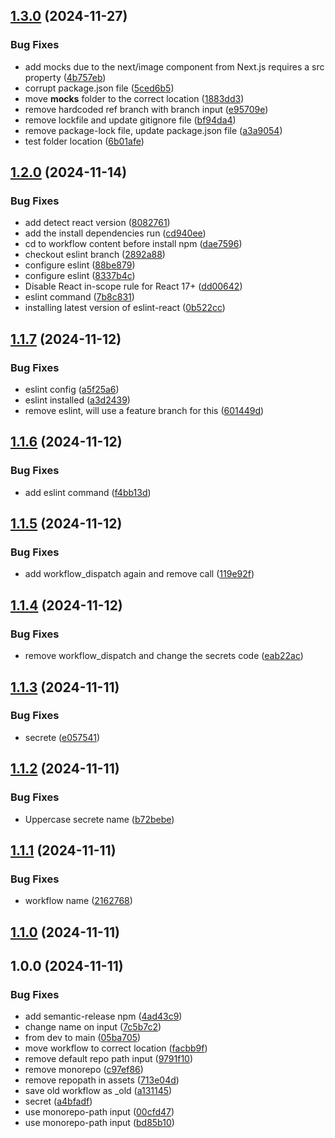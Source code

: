 ## [1.3.0](https://github.com/Ridvan-bot/workflows/compare/v1.2.0...v1.3.0) (2024-11-27)

### Bug Fixes

* add mocks due to the next/image component from Next.js requires a src property ([4b757eb](https://github.com/Ridvan-bot/workflows/commit/4b757eb900bd3ca6db8c1edecd13ebede6833792))
* corrupt package.json file ([5ced6b5](https://github.com/Ridvan-bot/workflows/commit/5ced6b58c13bfdd475d22c3d9a8962cf772dd6d4))
* move __mocks__ folder to the correct location ([1883dd3](https://github.com/Ridvan-bot/workflows/commit/1883dd3fed5df4331ef9285f2ac2e805e7f504d0))
* remove hardcoded ref branch with branch input ([e95709e](https://github.com/Ridvan-bot/workflows/commit/e95709e4afbdf11457fd91debaa9b7e05dd655a9))
* remove lockfile and update gitignore file ([bf94da4](https://github.com/Ridvan-bot/workflows/commit/bf94da45a7c409d67695dadb4bf2d30bee40d914))
* remove package-lock file, update package.json file ([a3a9054](https://github.com/Ridvan-bot/workflows/commit/a3a90543dba416c1b61e15ee4e931636dedb417e))
* test folder location ([6b01afe](https://github.com/Ridvan-bot/workflows/commit/6b01afe9d4f4aad65978b7cf47d599e64f033c5f))

## [1.2.0](https://github.com/Ridvan-bot/workflows/compare/v1.1.7...v1.2.0) (2024-11-14)

### Bug Fixes

* add detect react version ([8082761](https://github.com/Ridvan-bot/workflows/commit/8082761312014cfe5fba1a4f90f1cde161fbe246))
* add the install dependencies run ([cd940ee](https://github.com/Ridvan-bot/workflows/commit/cd940eeb55f5ea4ec3879e6673d15eaada031720))
* cd to workflow content before install npm ([dae7596](https://github.com/Ridvan-bot/workflows/commit/dae7596e0ba48f74d1dfecca62a7b1a170a44656))
* checkout eslint branch ([2892a88](https://github.com/Ridvan-bot/workflows/commit/2892a88620bd36ce52e9e16a08d8667b411eb593))
* configure eslint ([88be879](https://github.com/Ridvan-bot/workflows/commit/88be879a883ce02b4e37207144438c6547ab0bfa))
* configure eslint ([8337b4c](https://github.com/Ridvan-bot/workflows/commit/8337b4cce8c60426534ac0c6d94b836c3b3297d5))
* Disable React in-scope rule for React 17+ ([dd00642](https://github.com/Ridvan-bot/workflows/commit/dd00642b73cd0fe514a5ae5066f74dd7535a30ff))
* eslint command ([7b8c831](https://github.com/Ridvan-bot/workflows/commit/7b8c8316c351b918a9f5cd024ba2d86474e5c09e))
* installing latest version of eslint-react ([0b522cc](https://github.com/Ridvan-bot/workflows/commit/0b522cc1a8cd043069e13365eafb96b753b49151))

## [1.1.7](https://github.com/Ridvan-bot/workflows/compare/v1.1.6...v1.1.7) (2024-11-12)

### Bug Fixes

* eslint config ([a5f25a6](https://github.com/Ridvan-bot/workflows/commit/a5f25a679026666a2f833cc3ceda136dc37fafc0))
* eslint installed ([a3d2439](https://github.com/Ridvan-bot/workflows/commit/a3d24394f238127bc81e217b3a0bd508c9f1f198))
* remove eslint, will use a feature branch for this ([601449d](https://github.com/Ridvan-bot/workflows/commit/601449de690c731ac44192f379e390a101323911))

## [1.1.6](https://github.com/Ridvan-bot/workflows/compare/v1.1.5...v1.1.6) (2024-11-12)

### Bug Fixes

* add eslint command ([f4bb13d](https://github.com/Ridvan-bot/workflows/commit/f4bb13d0228bd8506c40f26501ef6d940f099d36))

## [1.1.5](https://github.com/Ridvan-bot/workflows/compare/v1.1.4...v1.1.5) (2024-11-12)

### Bug Fixes

* add workflow_dispatch again and remove call ([119e92f](https://github.com/Ridvan-bot/workflows/commit/119e92f0c3623ba1864999dbb333d6973e10dfd7))

## [1.1.4](https://github.com/Ridvan-bot/workflows/compare/v1.1.3...v1.1.4) (2024-11-12)

### Bug Fixes

* remove workflow_dispatch and change the secrets code ([eab22ac](https://github.com/Ridvan-bot/workflows/commit/eab22ac127b03a1b58a4beeb0fe1e475535aba74))

## [1.1.3](https://github.com/Ridvan-bot/workflows/compare/v1.1.2...v1.1.3) (2024-11-11)

### Bug Fixes

* secrete ([e057541](https://github.com/Ridvan-bot/workflows/commit/e057541a1d0f214ea99ee8148f0d87166fc7e067))

## [1.1.2](https://github.com/Ridvan-bot/workflows/compare/v1.1.1...v1.1.2) (2024-11-11)

### Bug Fixes

* Uppercase secrete name ([b72bebe](https://github.com/Ridvan-bot/workflows/commit/b72bebed141200292bdcff86671b3d9515c6704b))

## [1.1.1](https://github.com/Ridvan-bot/workflows/compare/v1.1.0...v1.1.1) (2024-11-11)

### Bug Fixes

* workflow name ([2162768](https://github.com/Ridvan-bot/workflows/commit/2162768afcf7c4d5a57f4badaf7121ef42114861))

## [1.1.0](https://github.com/Ridvan-bot/workflows/compare/v1.0.0...v1.1.0) (2024-11-11)

## 1.0.0 (2024-11-11)

### Bug Fixes

* add semantic-release npm ([4ad43c9](https://github.com/Ridvan-bot/workflows/commit/4ad43c999aa3168faa22efc893ddb8c6333df5e2))
* change name on input ([7c5b7c2](https://github.com/Ridvan-bot/workflows/commit/7c5b7c23a4b4113a4ddb685f1418849e6bbc6323))
* from dev to main ([05ba705](https://github.com/Ridvan-bot/workflows/commit/05ba705d8512111cf8a982262585296155f1c14c))
* move workflow to correct location ([facbb9f](https://github.com/Ridvan-bot/workflows/commit/facbb9fcca626614746634a2ebb0b3eadfbf74cf))
* remove default repo path input ([9791f10](https://github.com/Ridvan-bot/workflows/commit/9791f10f3e64581dab76ac80f470553877ebd440))
* remove monorepo ([c97ef86](https://github.com/Ridvan-bot/workflows/commit/c97ef86d04ab116288ac462edbaeb59e254e9407))
* remove repopath in assets ([713e04d](https://github.com/Ridvan-bot/workflows/commit/713e04d9c8f4ef7646aaab144e2199bf214d764f))
* save old workflow as _old ([a131145](https://github.com/Ridvan-bot/workflows/commit/a13114539a7376e3952991915cb9f56111bb0a30))
* secret ([a4bfadf](https://github.com/Ridvan-bot/workflows/commit/a4bfadfd966be89c1b1d59e65c48df41bd53dedf))
* use monorepo-path input ([00cfd47](https://github.com/Ridvan-bot/workflows/commit/00cfd47e9ce3a03537b5834846afd0082a27b565))
* use monorepo-path input ([bd85b10](https://github.com/Ridvan-bot/workflows/commit/bd85b10a63565c762ce4e104a59022896620e9e4))
